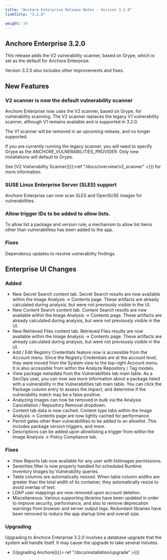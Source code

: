 ```yaml
---
title: "Anchore Enterprise Release Notes - Version 3.2.0"
linkTitle: "3.2.0"

weight: 39
---
```


## Anchore Enterprise 3.2.0

This release adds the V2 vulnerability scanner, based on Grype, which is set as the default for Anchore Enterprise. 

Version 3.2.0 also includes other improvements and fixes.

## New Features

### V2 scanner is now the default vulnerability scanner

Anchore Enterprise now uses the V2 scanner, based on Grype, for vulnerability scanning. The V2 scanner replaces the legacy V1 vulnerability scanner, although V1 remains available and is supported in 3.2.0. 

The V1 scanner will be removed in an upcoming release, and no longer supported.

If you are currently running the legacy scanner, you will need to specify Grype as the ANCHORE_VULNERABILITIES_PROVIDER. Only new installations will default to Grype. 

See [V2 Vulnerability Scanner]({{<ref "/docs/overview/v2_scanner" >}}) for more information.

### SUSE Linux Enterprise Server (SLES) support

Anchore Enterprise can now scan SLES and OpenSUSE images for vulnerabilities.

### Allow trigger IDs to be added to allow lists.

To allow list a package and version rule, a mechanism to allow list items other than vulnerabilities has been added to the app.

### Fixes

Dependency updates to resolve vulnerability findings.

## Enterprise UI Changes

### Added

- New Secret Search content tab. Secret Search results are now available within the Image Analysis → Contents page. These artifacts are already calculated during analysis, but were not previously visible in the UI.
- New Content Search content tab. Content Search results are now available within the Image Analysis → Contents page. These artifacts are already calculated during analysis, but were not previously visible in the UI.
- New Retrieved Files content tab. Retrieved Files results are now available within the Image Analysis → Contents page. These artifacts are already calculated during analysis, but were not previously visible in the UI.
- Add / Edit Registry Credentials feature now is accessible from the Account menu. Since the Registry Credentials are at the account level, they were moved from the System view to the top-right Account menu. It is also accessible from within the Analyze Repository / Tag modals.
- View package metadata from the Vulnerabilities tab main table. As a SecOps user, you can now see more information about a package listed with a vulnerability in the Vulnerabilities tab main table. You can click the Package column entry to assess the impact, and determine if the vulnerability match may be a false positive.
- Analyzing images can now be removed in bulk via the Analysis Cancellation / Repository Removal dropdown.
- Content tab data is now cached. Content type tabs within the Image Analysis → Contents page are now lightly cached for performance.
- Permit gates other than vulnerabilities to be added to an allowlist. This includes package version triggers, and more.
- Descriptions can be added upon allowlisting a trigger from within the Image Analysis → Policy Compliance tab.

### Fixes

- View Reports tab now available for any user with listImages permissions.
- Severities filter is now properly handled for scheduled Runtime Inventory Images by Vulnerability queries.
- Table columns are automatically resized. When table column widths are greater than the total width of its container, they automatically resize to avoid overlap of text.
- LDAP user mappings are now removed upon account deletion.
- Miscellaneous: Various supporting libraries have been updated in order to improve security, performance, and also to remove deprecation warnings from browser and server output logs. Redundant libraries have been removed to reduce the app startup time and overall size.

### Upgrading

Upgrading to Anchore Enterprise 3.2.0 involves a database upgrade that the system will handle itself. It may cause the upgrade to take several minutes.

* [Upgrading Anchore]({{< ref "/docs/installation/upgrade" >}})
